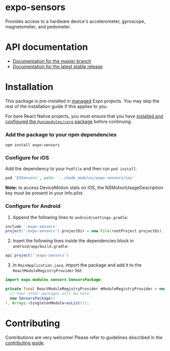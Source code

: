 # expo-sensors

Provides access to a hardware device's accelerometer, gyroscope, magnetometer, and pedometer.

# API documentation

- [Documentation for the master branch](https://github.com/expo/expo/blob/master/docs/pages/versions/unversioned/sdk/sensors.md)
- [Documentation for the latest stable release](https://docs.expo.io/versions/latest/sdk/sensors/)

# Installation

This package is pre-installed in [managed](https://docs.expo.io/versions/latest/introduction/managed-vs-bare/) Expo projects. You may skip the rest of the installation guide if this applies to you.

For bare React Native projects, you must ensure that you have [installed and configured the `@unimodules/core` package](https://github.com/unimodules/core) before continuing.

### Add the package to your npm dependencies

```
npm install expo-sensors
```

### Configure for iOS

Add the dependency to your `Podfile` and then run `pod install`.

```ruby
pod 'EXSensors', path: '../node_modules/expo-sensors/ios'
```

**Note:** to access DeviceMotion stats on iOS, the NSMotionUsageDescription key must be present in your Info.plist.

### Configure for Android

1. Append the following lines to `android/settings.gradle`:

```gradle
include ':expo-sensors'
project(':expo-sensors').projectDir = new File(rootProject.projectDir, '../node_modules/expo-sensors/android')
```

2. Insert the following lines inside the dependencies block in `android/app/build.gradle`:
```gradle
api project(':expo-sensors')
```

3. In `MainApplication.java`, import the package and add it to the `ReactModuleRegistryProvider` list:
```java
import expo.modules.sensors.SensorsPackage;
```
```java
private final ReactModuleRegistryProvider mModuleRegistryProvider = new ReactModuleRegistryProvider(Arrays.<Package>asList(
  // Your other packages will be here
  new SensorsPackage()
), Arrays.<SingletonModule>asList());
```

# Contributing

Contributions are very welcome! Please refer to guidelines described in the [contributing guide]( https://github.com/expo/expo#contributing).
